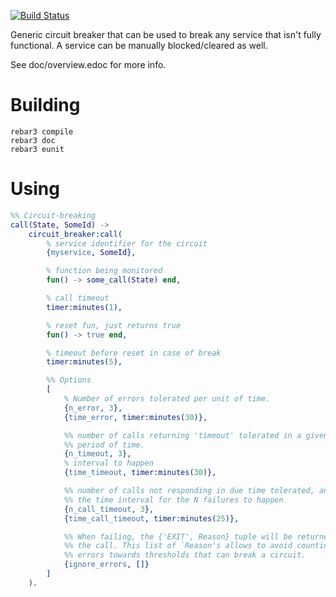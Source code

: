 [![Build Status](https://travis-ci.org/klarna/circuit_breaker.svg?branch=master)](https://travis-ci.org/klarna/circuit_breaker)

Generic circuit breaker that can be used to break any service that
isn't fully functional. A service can be manually blocked/cleared as well.

See doc/overview.edoc for more info.

Building
========

    rebar3 compile
    rebar3 doc
    rebar3 eunit

Using
=====

```erlang
%% Circuit-breaking
call(State, SomeId) ->
    circuit_breaker:call(
        % service identifier for the circuit
        {myservice, SomeId},

        % function being monitored
        fun() -> some_call(State) end,

        % call timeout
        timer:minutes(1),

        % reset fun, just returns true
        fun() -> true end,

        % timeout before reset in case of break
        timer:minutes(5),

        %% Options
        [
            % Number of errors tolerated per unit of time.
            {n_error, 3},
            {time_error, timer:minutes(30)},

            %% number of calls returning 'timeout' tolerated in a given
            %% period of time.
            {n_timeout, 3},
            % interval to happen
            {time_timeout, timer:minutes(30)},

            %% number of calls not responding in due time tolerated, and
            %% the time interval for the N failures to happen
            {n_call_timeout, 3},
            {time_call_timeout, timer:minutes(25)},

            %% When failing, the {'EXIT', Reason} tuple will be returned from
            %% the call. This list of `Reason's allows to avoid counting specific
            %% errors towards thresholds that can break a circuit.
            {ignore_errors, []}
        ]
    ).
```
